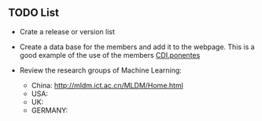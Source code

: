 TODO List
---

* Crate a release or version list 

* Create a data base for the members and add it to the webpage.
  This is a good example of the use of the members [CDI.ponentes](https://www.ciudaddelasideas.com/ponentes.php?ayo=2017)


* Review the research groups of Machine Learning:
  * China:  http://mldm.ict.ac.cn/MLDM/Home.html
  * USA:
  * UK:
  * GERMANY:
